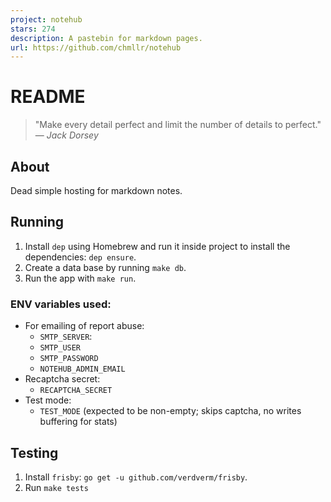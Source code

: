 ```yaml
---
project: notehub
stars: 274
description: A pastebin for markdown pages.
url: https://github.com/chmllr/notehub
---
```


README
======

> "Make every detail perfect and limit the number of details to perfect."  
> — _Jack Dorsey_

About
-----

Dead simple hosting for markdown notes.

Running
-------

1.  Install `dep` using Homebrew and run it inside project to install the dependencies: `dep ensure`.
2.  Create a data base by running `make db`.
3.  Run the app with `make run`.

### ENV variables used:

-   For emailing of report abuse:
    -   `SMTP_SERVER`:
    -   `SMTP_USER`
    -   `SMTP_PASSWORD`
    -   `NOTEHUB_ADMIN_EMAIL`
-   Recaptcha secret:
    -   `RECAPTCHA_SECRET`
-   Test mode:
    -   `TEST_MODE` (expected to be non-empty; skips captcha, no writes buffering for stats)

Testing
-------

1.  Install `frisby`: `go get -u github.com/verdverm/frisby`.
2.  Run `make tests`
